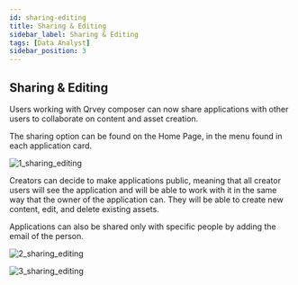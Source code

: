 ```yaml
---
id: sharing-editing
title: Sharing & Editing
sidebar_label: Sharing & Editing
tags: [Data Analyst]
sidebar_position: 3
---
```


<div style={{textAlign: "justify"}}>

## Sharing & Editing
Users working with Qrvey composer can now share applications with other users to collaborate on content and asset creation.

The sharing option can be found on the Home Page, in the menu found in each application card.

![1_sharing_editing](https://s3.amazonaws.com/cdn.qrvey.com/documentation_assets/ui-docs/others/sharing-and-editing/1se.png#thumbnail-40)

Creators can decide to make applications public, meaning that all creator users will see the application and will be able to work with it in the same way that the owner of the application can. They will be able to create new content, edit, and delete existing assets.

Applications can also be shared only with specific people by adding the email of the person.

![2_sharing_editing](https://s3.amazonaws.com/cdn.qrvey.com/documentation_assets/ui-docs/others/sharing-and-editing/2se.png#thumbnail)

![3_sharing_editing](https://s3.amazonaws.com/cdn.qrvey.com/documentation_assets/ui-docs/others/sharing-and-editing/3se.png#thumbnail)

</div>